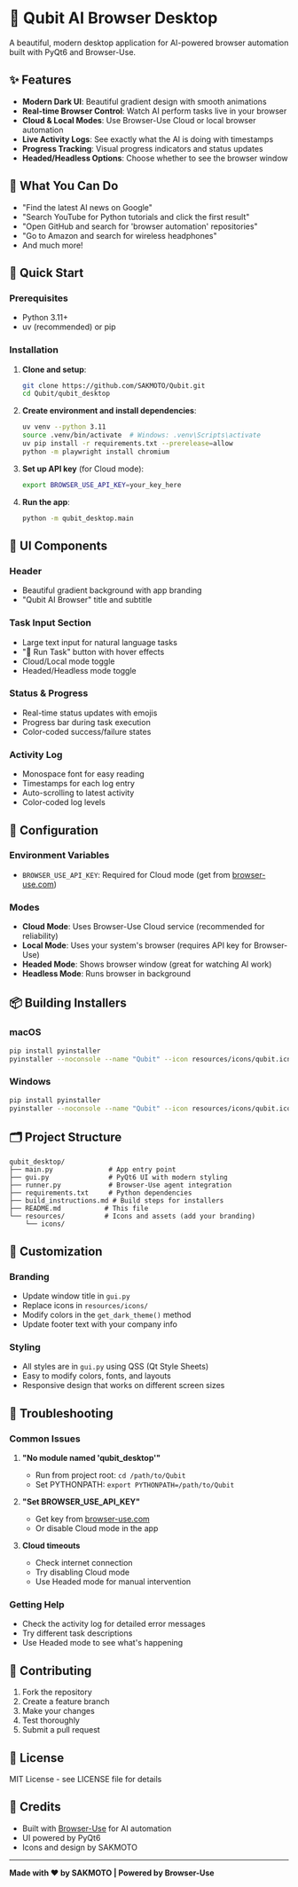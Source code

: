 # 🚀 Qubit AI Browser Desktop

A beautiful, modern desktop application for AI-powered browser automation built with PyQt6 and Browser-Use.

## ✨ Features

- **Modern Dark UI**: Beautiful gradient design with smooth animations
- **Real-time Browser Control**: Watch AI perform tasks live in your browser
- **Cloud & Local Modes**: Use Browser-Use Cloud or local browser automation
- **Live Activity Logs**: See exactly what the AI is doing with timestamps
- **Progress Tracking**: Visual progress indicators and status updates
- **Headed/Headless Options**: Choose whether to see the browser window

## 🎯 What You Can Do

- "Find the latest AI news on Google"
- "Search YouTube for Python tutorials and click the first result"
- "Open GitHub and search for 'browser automation' repositories"
- "Go to Amazon and search for wireless headphones"
- And much more!

## 🚀 Quick Start

### Prerequisites
- Python 3.11+
- uv (recommended) or pip

### Installation

1. **Clone and setup**:
   ```bash
   git clone https://github.com/SAKMOTO/Qubit.git
   cd Qubit/qubit_desktop
   ```

2. **Create environment and install dependencies**:
   ```bash
   uv venv --python 3.11
   source .venv/bin/activate  # Windows: .venv\Scripts\activate
   uv pip install -r requirements.txt --prerelease=allow
   python -m playwright install chromium
   ```

3. **Set up API key** (for Cloud mode):
   ```bash
   export BROWSER_USE_API_KEY=your_key_here
   ```

4. **Run the app**:
   ```bash
   python -m qubit_desktop.main
   ```

## 🎨 UI Components

### Header
- Beautiful gradient background with app branding
- "Qubit AI Browser" title and subtitle

### Task Input Section
- Large text input for natural language tasks
- "🚀 Run Task" button with hover effects
- Cloud/Local mode toggle
- Headed/Headless mode toggle

### Status & Progress
- Real-time status updates with emojis
- Progress bar during task execution
- Color-coded success/failure states

### Activity Log
- Monospace font for easy reading
- Timestamps for each log entry
- Auto-scrolling to latest activity
- Color-coded log levels

## 🔧 Configuration

### Environment Variables
- `BROWSER_USE_API_KEY`: Required for Cloud mode (get from [browser-use.com](https://cloud.browser-use.com/new-api-key))

### Modes
- **Cloud Mode**: Uses Browser-Use Cloud service (recommended for reliability)
- **Local Mode**: Uses your system's browser (requires API key for Browser-Use)
- **Headed Mode**: Shows browser window (great for watching AI work)
- **Headless Mode**: Runs browser in background

## 📦 Building Installers

### macOS
```bash
pip install pyinstaller
pyinstaller --noconsole --name "Qubit" --icon resources/icons/qubit.icns main.py
```

### Windows
```bash
pip install pyinstaller
pyinstaller --noconsole --name "Qubit" --icon resources/icons/qubit.ico main.py
```

## 🗂️ Project Structure

```
qubit_desktop/
├── main.py              # App entry point
├── gui.py               # PyQt6 UI with modern styling
├── runner.py            # Browser-Use agent integration
├── requirements.txt     # Python dependencies
├── build_instructions.md # Build steps for installers
├── README.md           # This file
└── resources/          # Icons and assets (add your branding)
    └── icons/
```

## 🎨 Customization

### Branding
- Update window title in `gui.py`
- Replace icons in `resources/icons/`
- Modify colors in the `get_dark_theme()` method
- Update footer text with your company info

### Styling
- All styles are in `gui.py` using QSS (Qt Style Sheets)
- Easy to modify colors, fonts, and layouts
- Responsive design that works on different screen sizes

## 🐛 Troubleshooting

### Common Issues

1. **"No module named 'qubit_desktop'"**
   - Run from project root: `cd /path/to/Qubit`
   - Set PYTHONPATH: `export PYTHONPATH=/path/to/Qubit`

2. **"Set BROWSER_USE_API_KEY"**
   - Get key from [browser-use.com](https://cloud.browser-use.com/new-api-key)
   - Or disable Cloud mode in the app

3. **Cloud timeouts**
   - Check internet connection
   - Try disabling Cloud mode
   - Use Headed mode for manual intervention

### Getting Help
- Check the activity log for detailed error messages
- Try different task descriptions
- Use Headed mode to see what's happening

## 🤝 Contributing

1. Fork the repository
2. Create a feature branch
3. Make your changes
4. Test thoroughly
5. Submit a pull request

## 📄 License

MIT License - see LICENSE file for details

## 🙏 Credits

- Built with [Browser-Use](https://browser-use.com/) for AI automation
- UI powered by PyQt6
- Icons and design by SAKMOTO

---

**Made with ❤️ by SAKMOTO | Powered by Browser-Use**
